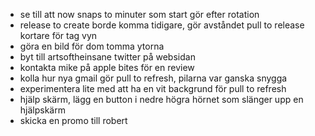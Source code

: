 * se till att now snaps to minuter som start gör efter rotation
* release to create borde komma tidigare, gör avståndet pull to release kortare för tag vyn
* göra en bild för dom tomma ytorna
* byt till artsoftheinsane twitter på websidan
* kontakta mike på apple bites för en review
* kolla hur nya gmail gör pull to refresh, pilarna var ganska snygga
* experimentera lite med att ha en vit backgrund för pull to refresh
* hjälp skärm, lägg en button i nedre högra hörnet som slänger upp en hjälpskärm
* skicka en promo till robert